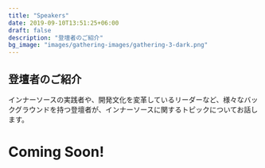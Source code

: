 ```yaml
---
title: "Speakers"
date: 2019-09-10T13:51:25+06:00
draft: false
description: "登壇者のご紹介"
bg_image: "images/gathering-images/gathering-3-dark.png"
---
```


## 登壇者のご紹介

インナーソースの実践者や、開発文化を変革しているリーダーなど、様々なバックグラウンドを持つ登壇者が、インナーソースに関するトピックについてお話します。

# Coming Soon!
